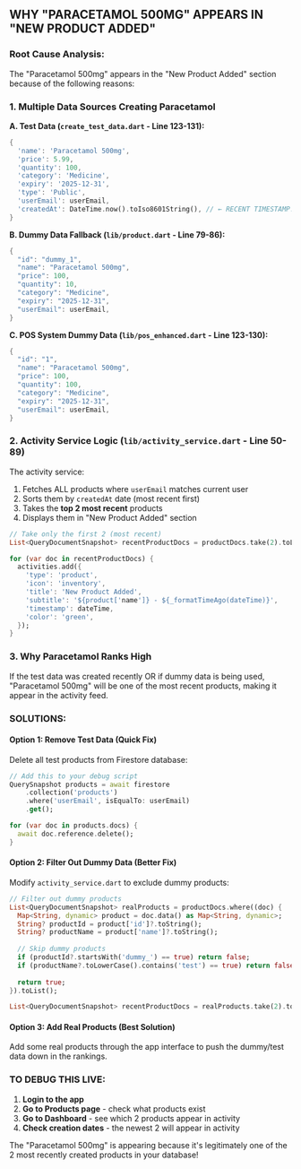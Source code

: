 ## WHY "PARACETAMOL 500MG" APPEARS IN "NEW PRODUCT ADDED"

### **Root Cause Analysis:**

The "Paracetamol 500mg" appears in the "New Product Added" section because of the following reasons:

### **1. Multiple Data Sources Creating Paracetamol**

**A. Test Data (`create_test_data.dart` - Line 123-131):**
```dart
{
  'name': 'Paracetamol 500mg',
  'price': 5.99,
  'quantity': 100,
  'category': 'Medicine',
  'expiry': '2025-12-31',
  'type': 'Public',
  'userEmail': userEmail,
  'createdAt': DateTime.now().toIso8601String(), // ← RECENT TIMESTAMP!
}
```

**B. Dummy Data Fallback (`lib/product.dart` - Line 79-86):**
```dart
{
  "id": "dummy_1",
  "name": "Paracetamol 500mg",
  "price": 100,
  "quantity": 10,
  "category": "Medicine",
  "expiry": "2025-12-31",
  "userEmail": userEmail,
}
```

**C. POS System Dummy Data (`lib/pos_enhanced.dart` - Line 123-130):**
```dart
{
  "id": "1",
  "name": "Paracetamol 500mg",
  "price": 100,
  "quantity": 100,
  "category": "Medicine",
  "expiry": "2025-12-31",
  "userEmail": userEmail,
}
```

### **2. Activity Service Logic (`lib/activity_service.dart` - Line 50-89)**

The activity service:
1. Fetches ALL products where `userEmail` matches current user
2. Sorts them by `createdAt` date (most recent first)
3. Takes the **top 2 most recent** products
4. Displays them in "New Product Added" section

```dart
// Take only the first 2 (most recent)
List<QueryDocumentSnapshot> recentProductDocs = productDocs.take(2).toList();

for (var doc in recentProductDocs) {
  activities.add({
    'type': 'product',
    'icon': 'inventory',
    'title': 'New Product Added',
    'subtitle': '${product['name']} - ${_formatTimeAgo(dateTime)}',
    'timestamp': dateTime,
    'color': 'green',
  });
}
```

### **3. Why Paracetamol Ranks High**

If the test data was created recently OR if dummy data is being used, "Paracetamol 500mg" will be one of the most recent products, making it appear in the activity feed.

### **SOLUTIONS:**

#### **Option 1: Remove Test Data (Quick Fix)**
Delete all test products from Firestore database:
```dart
// Add this to your debug script
QuerySnapshot products = await firestore
    .collection('products')
    .where('userEmail', isEqualTo: userEmail)
    .get();

for (var doc in products.docs) {
  await doc.reference.delete();
}
```

#### **Option 2: Filter Out Dummy Data (Better Fix)**
Modify `activity_service.dart` to exclude dummy products:
```dart
// Filter out dummy products
List<QueryDocumentSnapshot> realProducts = productDocs.where((doc) {
  Map<String, dynamic> product = doc.data() as Map<String, dynamic>;
  String? productId = product['id']?.toString();
  String? productName = product['name']?.toString();
  
  // Skip dummy products
  if (productId?.startsWith('dummy_') == true) return false;
  if (productName?.toLowerCase().contains('test') == true) return false;
  
  return true;
}).toList();

List<QueryDocumentSnapshot> recentProductDocs = realProducts.take(2).toList();
```

#### **Option 3: Add Real Products (Best Solution)**
Add some real products through the app interface to push the dummy/test data down in the rankings.

### **TO DEBUG THIS LIVE:**

1. **Login to the app**
2. **Go to Products page** - check what products exist
3. **Go to Dashboard** - see which 2 products appear in activity
4. **Check creation dates** - the newest 2 will appear in activity

The "Paracetamol 500mg" is appearing because it's legitimately one of the 2 most recently created products in your database!
